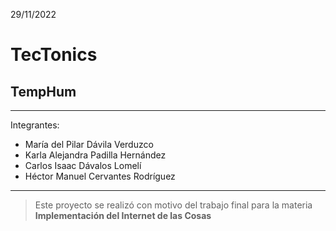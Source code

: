 29/11/2022
# TecTonics
## TempHum
----
Integrantes:
- María del Pilar Dávila Verduzco
- Karla Alejandra Padilla Hernández 
- Carlos Isaac Dávalos Lomelí
- Héctor Manuel Cervantes Rodríguez
----
> Este proyecto se realizó con motivo del trabajo final para la materia **Implementación del Internet de las Cosas**
